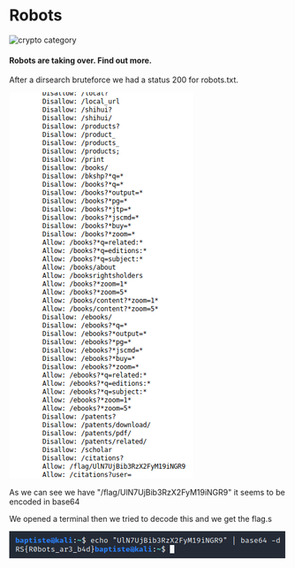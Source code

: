 # Robots

![crypto category](https://img.shields.io/badge/Category-WEB-Green.svg)  

#### Robots are taking over. Find out more.


After a dirsearch bruteforce we had a status 200 for robots.txt.

![logo](write_up_robots.png)


As we can see we have "/flag/UlN7UjBib3RzX2FyM19iNGR9" it seems to be encoded in base64 

We opened a terminal then we tried to decode this and we get the flag.s


![logo](flag_robots.png)

